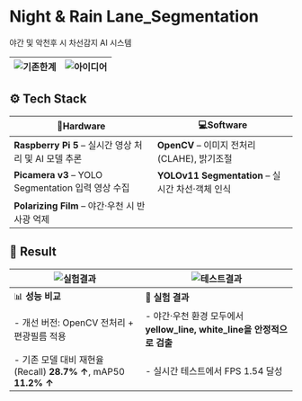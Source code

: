 # Night & Rain Lane_Segmentation
야간 및 악천후 시 차선감지 AI 시스템

![기존한계](https://github.com/user-attachments/assets/afbeddcf-9f4a-4b7b-aa4e-e9979ec06bbe) | ![아이디어](https://github.com/user-attachments/assets/455fb96a-5079-43e5-87d7-5b11186ee26c)
---|---|

## ⚙️ Tech Stack

| 🚀**Hardware** | 💻**Software** |
|--------------|--------------|
| **Raspberry Pi 5** – 실시간 영상 처리 및 AI 모델 추론| **OpenCV** – 이미지 전처리(CLAHE), 밝기조절 |
|  **Picamera v3** – YOLO Segmentation 입력 영상 수집 | **YOLOv11 Segmentation** – 실시간 차선·객체 인식 |
| **Polarizing Film** – 야간·우천 시 반사광 억제 |


## 🏁 Result

![실험결과](https://github.com/user-attachments/assets/45b5baf6-c1b4-47af-8f1f-879dd02035cf) | ![테스트결과](https://github.com/user-attachments/assets/8c406475-1547-45e0-9e92-2bac298b65ad)
---|---|
|📊 **성능 비교**|🧪 **실험 결과** |
|- 개선 버전: OpenCV 전처리 + 편광필름 적용 | - 야간·우천 환경 모두에서 **yellow_line, white_line을 안정적으로 검출**|
|- 기존 모델 대비 재현율(Recall) **28.7% ↑**, mAP50 **11.2% ↑** | - 실시간 테스트에서 FPS 1.54 달성|
